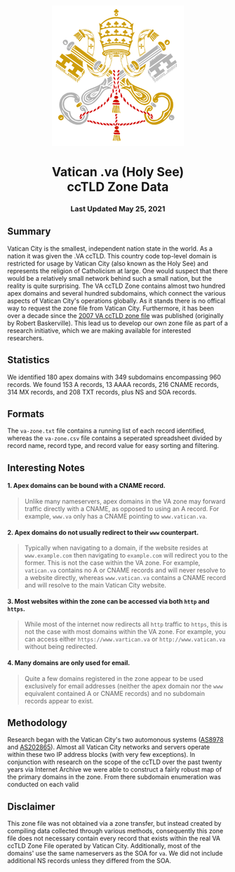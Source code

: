 <p align="center">
<img width="300" alt="vatican seal" src="va.png">
  <h1 align="center">Vatican .va (Holy See)<br>ccTLD Zone Data</center>
  <h3 align="center">Last Updated May 25, 2021</h3>
</p>

## Summary

Vatican City is the smallest, independent nation state in the world. As a nation it was given the .VA ccTLD. This country code top-level domain is restricted for usage by Vatican City (also known as the Holy See) and represents the religion of Catholicism at large. One would suspect that there would be a relatively small network behind such a small nation, but the reality is quite surprising. The VA ccTLD Zone contains almost two hundred apex domains and several hundred subdomains, which connect the various aspects of Vatican City's operations globally. As it stands there is no offical way to request the zone file from Vatican City. Furthermore, it has been over a decade since the [2007 VA ccTLD zone file](https://web.archive.org/web/20080119124048/http://www.robert.net/ccTLD/VA) was published (originally by Robert Baskerville). This lead us to develop our own zone file as part of a research initiative, which we are making available for interested researchers. 

## Statistics 

We identified 180 apex domains with 349 subdomains encompassing 960 records. We found 153 A records, 13 AAAA records, 216 CNAME records, 314 MX records, and 208 TXT records, plus NS and SOA records. 

## Formats

The `va-zone.txt` file contains a running list of each record identified, whereas the `va-zone.csv` file contains a seperated spreadsheet divided by record name, record type, and record value for easy sorting and filtering. 

## Interesting Notes

#### 1. Apex domains can be bound with a CNAME record.

>Unlike many nameservers, apex domains in the VA zone may forward traffic directly with a CNAME, as opposed to using an A record. For example, `www.va` only has a CNAME pointing to `www.vatican.va`.

#### 2. Apex domains do not usually redirect to their `www` counterpart.

> Typically when navigating to a domain, if the website resides at `www.example.com` then navigating to `example.com` will redirect you to the former. This is not the case within the VA zone. For example, `vatican.va` contains no A or CNAME records and will never resolve to a website directly, whereas `www.vatican.va` contains a CNAME record and will resolve to the main Vatican City website. 

#### 3. Most websites within the zone can be accessed via both `http` and `https`.

>While most of the internet now redirects all `http` traffic to `https`, this is not the case with most domains within the VA zone. For example, you can access either `https://www.vartican.va` or `http://www.vatican.va` without being redirected. 

#### 4. Many domains are only used for email.

>Quite a few domains registered in the zone appear to be used exclusively for email addresses (neither the apex domain nor the `www` equivalent contained A or CNAME records) and no subdomain records appear to exist. 

## Methodology

Research began with the Vatican City's two automonous systems ([AS8978](https://bgp.he.net/AS8978) and [AS202865](https://bgp.he.net/AS202865)). Almost all Vatican City networks and servers operate within these two IP address blocks (with very few exceptions). In conjunction with research on the scope of the ccTLD over the past twenty years via Internet Archive we were able to construct a fairly robust map of the primary domains in the zone. From there subdomain enumeration was conducted on each valid 

## Disclaimer

This zone file was not obtained via a zone transfer, but instead created by compiling data collected through various methods, consequently this zone file does not necessary contain every record that exists within the real VA ccTLD Zone File operated by Vatican City. Additionally, most of the domains' use the same nameservers as the SOA for `va`. We did not include additional NS records unless they differed from the SOA. 
